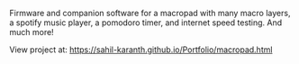 Firmware and companion software for a macropad with many macro layers, a spotify music player, a pomodoro timer, and internet speed testing. And much more!

View project at: https://sahil-karanth.github.io/Portfolio/macropad.html
